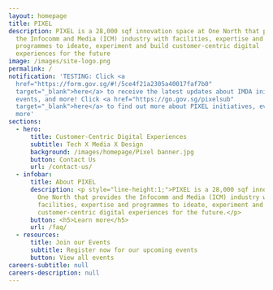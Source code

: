 ```yaml
---
layout: homepage
title: PIXEL
description: PIXEL is a 28,000 sqf innovation space at One North that provides
  the Infocomm and Media (ICM) industry with facilities, expertise and
  programmes to ideate, experiment and build customer-centric digital
  experiences for the future
image: /images/site-logo.png
permalink: /
notification: 'TESTING: Click <a
  href="https://form.gov.sg/#!/5ce4f21a2305a40017faf7b0"
  target="_blank">here</a> to receive the latest updates about IMDA initiatives,
  events, and more! Click <a href="https://go.gov.sg/pixelsub"
  target="_blank">here</a> to find out more about PIXEL initiatives, events, and
  more'
sections:
  - hero:
      title: Customer-Centric Digital Experiences
      subtitle: Tech X Media X Design
      background: /images/homepage/Pixel banner.jpg
      button: Contact Us
      url: /contact-us/
  - infobar:
      title: About PIXEL
      description: <p style="line-height:1;">PIXEL is a 28,000 sqf innovation space at
        One North that provides the Infocomm and Media (ICM) industry with
        facilities, expertise and programmes to ideate, experiment and build
        customer-centric digital experiences for the future.</p>
      button: <h5>Learn more</h5>
      url: /faq/
  - resources:
      title: Join our Events
      subtitle: Register now for our upcoming events
      button: View all events
careers-subtitle: null
careers-description: null
---
```

